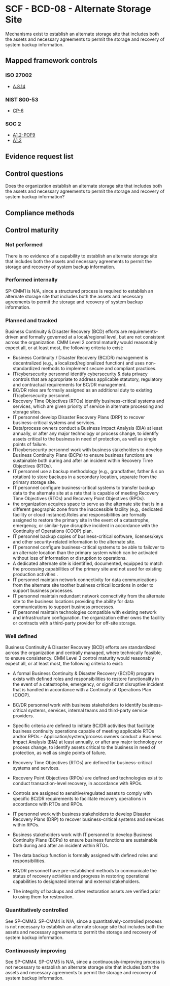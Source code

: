 # SCF - BCD-08 - Alternate Storage Site
Mechanisms exist to establish an alternate storage site that includes both the assets and necessary agreements to permit the storage and recovery of system backup information.
## Mapped framework controls
### ISO 27002
- [A.8.14](../iso27002/a-8.md#a814)

### NIST 800-53
- [CP-6](../nist80053/cp-6.md)

### SOC 2
- [A1.2-POF9](../soc2/a12-pof9.md)
- [A1.2](../soc2/a12.md)

## Evidence request list


## Control questions
Does the organization establish an alternate storage site that includes both the assets and necessary agreements to permit the storage and recovery of system backup information?

## Compliance methods


## Control maturity
### Not performed
There is no evidence of a capability to establish an alternate storage site that includes both the assets and necessary agreements to permit the storage and recovery of system backup information.

### Performed internally
SP-CMM1 is N/A, since a structured process is required to establish an alternate storage site that includes both the assets and necessary agreements to permit the storage and recovery of system backup information.

### Planned and tracked
Business Continuity & Disaster Recovery (BCD) efforts are requirements-driven and formally governed at a local/regional level, but are not consistent across the organization. CMM Level 2 control maturity would reasonably expect all, or at least most, the following criteria to exist:
- Business Continuity / Disaster Recovery (BC/DR) management is decentralized (e.g., a localized/regionalized function) and uses non-standardized methods to implement secure and compliant practices.
- IT/cybersecurity personnel identify cybersecurity & data privacy controls that are appropriate to address applicable statutory, regulatory and contractual requirements for BC/DR management.
- BC/DR roles are formally assigned as an additional duty to existing IT/cybersecurity personnel.
- Recovery Time Objectives (RTOs) identify business-critical systems and services, which are given priority of service in alternate processing and storage sites.
- IT personnel develop Disaster Recovery Plans (DRP) to recover business-critical systems and services.
- Data/process owners conduct a Business Impact Analysis (BIA) at least annually, or after any major technology or process change, to identify assets critical to the business in need of protection, as well as single points of failure.
- IT/cybersecurity personnel work with business stakeholders to develop Business Continuity Plans (BCPs) to ensure business functions are sustainable both during and after an incident within Recovery Time Objectives (RTOs).
- IT personnel use a backup methodology (e.g., grandfather, father & s on rotation) to store backups in a secondary location, separate from the primary storage site.
- IT personnel configure business-critical systems to transfer backup data to the alternate site at a rate that is capable of meeting Recovery Time Objectives (RTOs) and Recovery Point Objectives (RPOs).
- the organization acquires space to serve as the alternate site that is in a different geographic zone from the inaccessible facility (e.g., dedicated facility or cloud instance).Roles and responsibilities are formally assigned to restore the primary site in the event of a catastrophe, emergency, or similar-type disruptive incident in accordance with the Continuity of Operations (COOP) plan.
- IT personnel backup copies of business-critical software, licenses/keys and other security-related information to the alternate site.
- IT personnel configure business-critical systems to be able to failover to an alternate location than the primary system which can be activated without loss of information or disruption to operations.
- A dedicated alternate site is identified, documented, equipped to match the processing capabilities of the primary site and not used for existing production activities .
- IT personnel maintain network connectivity for data communications from the alternate site toother business critical locations in order to support business processes.
- IT personnel maintain redundant network connectivity from the alternate site to the business locations providing the ability for data communications to support business processes.
- IT personnel maintain technologies compatible with existing network and infrastructure configuration. the organization either owns the facility or contracts with a third-party provider for off-site storage.

### Well defined
Business Continuity & Disaster Recovery (BCD) efforts are standardized across the organization and centrally managed, where technically feasible, to ensure consistency. CMM Level 3 control maturity would reasonably expect all, or at least most, the following criteria to exist:
- A formal Business Continuity & Disaster Recovery (BC/DR) program exists with defined roles and responsibilities to restore functionality in the event of a catastrophe, emergency, or significant disruptive incident that is handled in accordance with a Continuity of Operations Plan (COOP).
- BC/DR personnel work with business stakeholders to identify business-critical systems, services, internal teams and third-party service providers.
- Specific criteria are defined to initiate BC/DR activities that facilitate business continuity operations capable of meeting applicable RTOs and/or RPOs.- Application/system/process owners conduct a Business Impact Analysis (BIA) at least annually, or after any major technology or process change, to identify assets critical to the business in need of protection, as well as single points of failure.
- Recovery Time Objectives (RTOs) are defined for business-critical systems and services.
- Recovery Point Objectives (RPOs) are defined and technologies exist to conduct transaction-level recovery, in accordance with RPOs.

- Controls are assigned to sensitive/regulated assets to comply with specific BC/DR requirements to facilitate recovery operations in accordance with RTOs and RPOs.
- IT personnel work with business stakeholders to develop Disaster Recovery Plans (DRP) to recover business-critical systems and services within RPOs.
- Business stakeholders work with IT personnel to develop Business Continuity Plans (BCPs) to ensure business functions are sustainable both during and after an incident within RTOs.
- The data backup function is formally assigned with defined roles and responsibilities.
- BC/DR personnel have pre-established methods to communicate the status of recovery activities and progress in restoring operational capabilities to designated internal and external stakeholders.
- The integrity of backups and other restoration assets are verified prior to using them for restoration.

### Quantitatively controlled
See SP-CMM3. SP-CMM4 is N/A, since a quantitatively-controlled process is not necessary to establish an alternate storage site that includes both the assets and necessary agreements to permit the storage and recovery of system backup information.

### Continuously improving
See SP-CMM4. SP-CMM5 is N/A, since a continuously-improving process is not necessary to establish an alternate storage site that includes both the assets and necessary agreements to permit the storage and recovery of system backup information.
